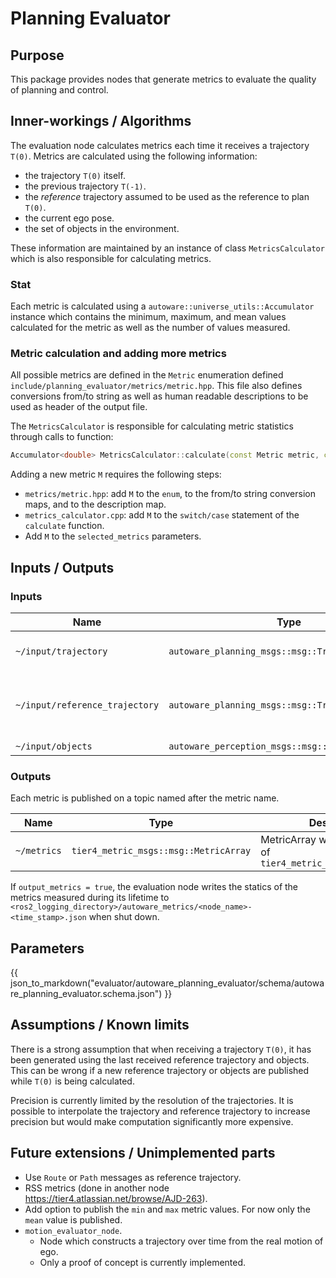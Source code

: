 # Planning Evaluator

## Purpose

This package provides nodes that generate metrics to evaluate the quality of planning and control.

## Inner-workings / Algorithms

The evaluation node calculates metrics each time it receives a trajectory `T(0)`.
Metrics are calculated using the following information:

- the trajectory `T(0)` itself.
- the previous trajectory `T(-1)`.
- the _reference_ trajectory assumed to be used as the reference to plan `T(0)`.
- the current ego pose.
- the set of objects in the environment.

These information are maintained by an instance of class `MetricsCalculator`
which is also responsible for calculating metrics.

### Stat

Each metric is calculated using a `autoware::universe_utils::Accumulator` instance which contains
the minimum, maximum, and mean values calculated for the metric
as well as the number of values measured.

### Metric calculation and adding more metrics

All possible metrics are defined in the `Metric` enumeration defined
`include/planning_evaluator/metrics/metric.hpp`.
This file also defines conversions from/to string as well as human readable descriptions
to be used as header of the output file.

The `MetricsCalculator` is responsible for calculating metric statistics
through calls to function:

```C++
Accumulator<double> MetricsCalculator::calculate(const Metric metric, const Trajectory & traj) const;
```

Adding a new metric `M` requires the following steps:

- `metrics/metric.hpp`: add `M` to the `enum`, to the from/to string conversion maps, and to the description map.
- `metrics_calculator.cpp`: add `M` to the `switch/case` statement of the `calculate` function.
- Add `M` to the `selected_metrics` parameters.

## Inputs / Outputs

### Inputs

| Name                           | Type                                              | Description                                       |
| ------------------------------ | ------------------------------------------------- | ------------------------------------------------- |
| `~/input/trajectory`           | `autoware_planning_msgs::msg::Trajectory`         | Main trajectory to evaluate                       |
| `~/input/reference_trajectory` | `autoware_planning_msgs::msg::Trajectory`         | Reference trajectory to use for deviation metrics |
| `~/input/objects`              | `autoware_perception_msgs::msg::PredictedObjects` | Obstacles                                         |

### Outputs

Each metric is published on a topic named after the metric name.

| Name        | Type                                  | Description                                                       |
| ----------- | ------------------------------------- | ----------------------------------------------------------------- |
| `~/metrics` | `tier4_metric_msgs::msg::MetricArray` | MetricArray with many metrics of `tier4_metric_msgs::msg::Metric` |

If `output_metrics = true`, the evaluation node writes the statics of the metrics measured during its lifetime
to `<ros2_logging_directory>/autoware_metrics/<node_name>-<time_stamp>.json` when shut down.

## Parameters

{{ json_to_markdown("evaluator/autoware_planning_evaluator/schema/autoware_planning_evaluator.schema.json") }}

## Assumptions / Known limits

There is a strong assumption that when receiving a trajectory `T(0)`,
it has been generated using the last received reference trajectory and objects.
This can be wrong if a new reference trajectory or objects are published while `T(0)` is being calculated.

Precision is currently limited by the resolution of the trajectories.
It is possible to interpolate the trajectory and reference trajectory to increase precision but would make computation significantly more expensive.

## Future extensions / Unimplemented parts

- Use `Route` or `Path` messages as reference trajectory.
- RSS metrics (done in another node <https://tier4.atlassian.net/browse/AJD-263>).
- Add option to publish the `min` and `max` metric values. For now only the `mean` value is published.
- `motion_evaluator_node`.
  - Node which constructs a trajectory over time from the real motion of ego.
  - Only a proof of concept is currently implemented.
